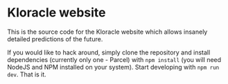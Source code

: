 # Kloracle website

This is the source code for the Kloracle website which allows insanely detailed predictions of the future.

If you would like to hack around, simply clone the repository and install dependencies (currently only one - Parcel) with `npm install` (you will need NodeJS and NPM installed on your system). Start developing with `npm run dev`. That is it.